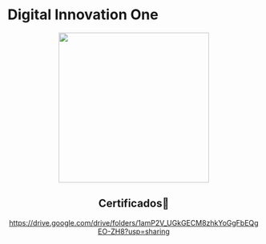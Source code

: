 # Digital Innovation One
<div align="center"> 
 <img height="300em" src="https://user-images.githubusercontent.com/89542446/182032806-12d688d9-ad50-4008-ab59-050d8e5471eb.svg"
 
  </div>
  
## Certificados🔗
https://drive.google.com/drive/folders/1amP2V_UGkGECM8zhkYoGgFbEQgEO-ZH8?usp=sharing
